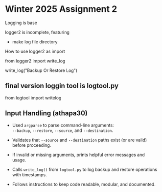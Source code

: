 # Winter 2025 Assignment 2
Logging is base 

logger2 is incomplete, 
featuring 
- make log file directory

How to use logger2 as import

from logger2 import write_log

write_log("Backup Or Restore Log")

## final version loggin tool is logtool.py
from logtool import writelog
## Input Handling (athapa30)

- Used `argparse` to parse command-line arguments:  
  `--backup`, `--restore`, `--source`, and `--destination`.

- Validates that `--source` and `--destination` paths exist (or are valid) before proceeding.

- If invalid or missing arguments, prints helpful error messages and usage.

- Calls `write_log()` from `logtool.py` to log backup and restore operations with timestamps.

- Follows instructions to keep code readable, modular, and documented.
